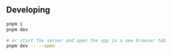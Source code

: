 
## Developing


```bash
pnpm i
pnpm dev

# or start the server and open the app in a new browser tab
pnpm dev -- --open
```
